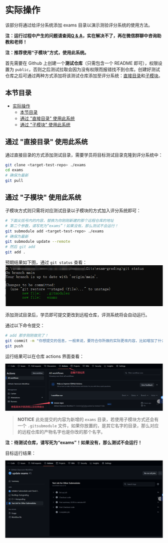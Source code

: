 # 实际操作

该部分将通过给评分系统添加 exams 目录以演示测验评分系统的使用方法。

**注：运行过程中产生的问题请查阅[Q & A](./problem.md)，实在解决不了，再在微信群聊中咨询助教和老师！**

**注：推荐使用“子模块”方式，使用此系统。**

首先需要在 Github 上创建一个**测试仓库**（只需包含一个 README 即可），权限设置为 `public`，否则之后测试拉取会因为没有权限而报错找不到仓库。创建好测试仓库之后可通过两种方式添加将该测试仓库添加至评分系统：[直接目录](#通过-直接目录-使用此系统)和[子模块](#通过-子模块-使用此系统)。

## 本节目录

- [实际操作](#实际操作)
  - [本节目录](#本节目录)
  - [通过 "直接目录" 使用此系统](#通过-直接目录-使用此系统)
  - [通过 "子模块" 使用此系统](#通过-子模块-使用此系统)

## 通过 "直接目录" 使用此系统

通过直接目录的方式添加测试目录，需要学员将目标测试目录克隆到评分系统中：

```bash
git clone <target-test-repo> ./exams
cd exams
# 确保为最新
git pull
```

## 通过 "子模块" 使用此系统

子模块方式则只需将对应测试目录以子模块的方式加入评分系统即可：

```bash
# 下面尖括号内的内容，替换为你刚刚新建的那个远程仓库的地址
# 第二个参数，请写死为“exams”！如果没有，那么测试不会运行！
git submodule add <target-test-repo> ./exams
# 确保为最新
git submodule update --remote
# 然后 git add
git add .
```

预期结果如下图，通过 `git status` 查看：
![](./resources/子模块添加成功标志.png)

添加测试目录后，学员即可提交更改到远程仓库，评测系统将会自动运行。

通过以下命令提交：

```bash
# add 那步刚刚做完了！
git commit -m "你想提交的信息，一般来说，要符合你所做的实际更改内容，比如增加了什么，完成了什么"
git push
```

运行结果可以在仓库 actions 界面查看：

![](./resources/grading-res.png)

> **NOTICE** 此处提交的内容为新增的 `exams` 目录，若使用子模块方式还会有一个 `.gitsubmodule` 文件，如果你放置的，是其它名字的目录，那么对应的远程仓库的产物名字也是你改的那个名字。

**注：待测试仓库，请写死为“exams”！如果没有，那么测试不会运行！**

目标运行结果：

![](./resources/expect-res.png)
